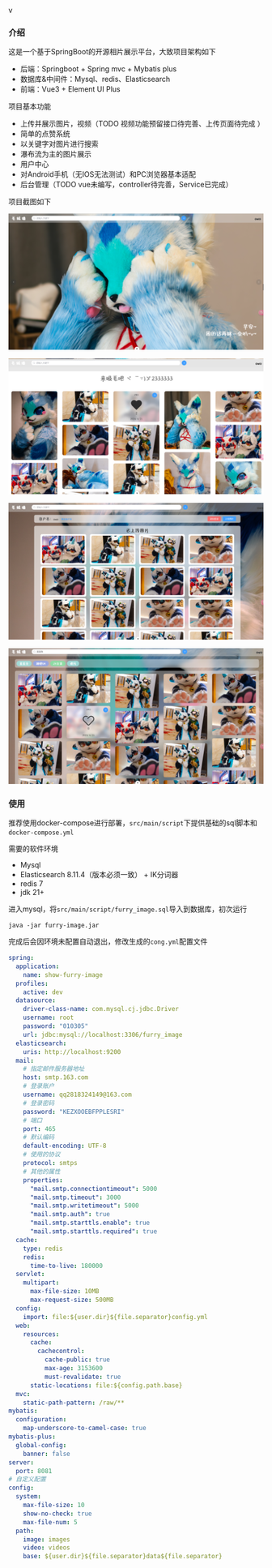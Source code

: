v

### 介绍

这是一个基于SpringBoot的开源相片展示平台，大致项目架构如下

- 后端：Springboot + Spring mvc + Mybatis plus
- 数据库&中间件：Mysql、redis、Elasticsearch
- 前端：Vue3 + Element UI Plus

项目基本功能

- 上传并展示图片，视频（TODO 视频功能预留接口待完善、上传页面待完成 ）
- 简单的点赞系统
- 以关键字对图片进行搜索
- 瀑布流为主的图片展示
- 用户中心
- 对Android手机（无IOS无法测试）和PC浏览器基本适配
- 后台管理（TODO vue未编写，controller待完善，Service已完成）

项目截图如下

![image-20240424092827233](./media/image-20240424092827233.png)

![image-20240424092920957](./media/image-20240424092920957.png)

![image-20240424092943291](./media/image-20240424092943291.png)

![image-20240424093032621](./media/image-20240424093032621.png)

### 使用

推荐使用docker-compose进行部署，`src/main/script`下提供基础的sql脚本和`docker-compose.yml`

需要的软件环境

- Mysql
- Elasticsearch 8.11.4（版本必须一致） + IK分词器
- redis 7
- jdk 21+

进入mysql，将`src/main/script/furry_image.sql`导入到数据库，初次运行

```
java -jar furry-image.jar
```

完成后会因环境未配置自动退出，修改生成的`cong.yml`配置文件

```yml
spring:
  application:
    name: show-furry-image
  profiles:
    active: dev
  datasource:
    driver-class-name: com.mysql.cj.jdbc.Driver
    username: root
    password: "010305"
    url: jdbc:mysql://localhost:3306/furry_image
  elasticsearch:
    uris: http://localhost:9200
  mail:
    # 指定邮件服务器地址
    host: smtp.163.com
    # 登录账户
    username: qq2818324149@163.com
    # 登录密码
    password: "KEZXOOEBFPPLESRI"
    # 端口
    port: 465
    # 默认编码
    default-encoding: UTF-8
    # 使用的协议
    protocol: smtps
    # 其他的属性
    properties:
      "mail.smtp.connectiontimeout": 5000
      "mail.smtp.timeout": 3000
      "mail.smtp.writetimeout": 5000
      "mail.smtp.auth": true
      "mail.smtp.starttls.enable": true
      "mail.smtp.starttls.required": true
  cache:
    type: redis
    redis:
      time-to-live: 180000
  servlet:
    multipart:
      max-file-size: 10MB
      max-request-size: 500MB
  config:
    import: file:${user.dir}${file.separator}config.yml
  web:
    resources:
      cache:
        cachecontrol:
          cache-public: true
          max-age: 3153600
          must-revalidate: true
      static-locations: file:${config.path.base}
  mvc:
    static-path-pattern: /raw/**
mybatis:
  configuration:
    map-underscore-to-camel-case: true
mybatis-plus:
  global-config:
    banner: false
server:
  port: 8081
# 自定义配置
config:
  system:
    max-file-size: 10
    show-no-check: true
    max-file-num: 5
  path:
    image: images
    video: videos
    base: ${user.dir}${file.separator}data${file.separator}
```

